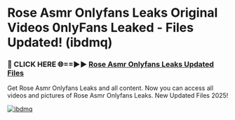# Rose Asmr Onlyfans Leaks Original Videos 0nlyFans Leaked - Files Updated! (ibdmq)

<h3>🔴 CLICK HERE 🌐==►► <a href="https://tinyurl.com/3hn5wdd3" rel="nofollow">Rose Asmr Onlyfans Leaks Updated Files</a></h3>

Get Rose Asmr Onlyfans Leaks and all content. Now you can access all videos and pictures of Rose Asmr Onlyfans Leaks. New Updated Files 2025!

[![ibdmq](https://i.imgur.com/4HnBqBT.gif)](https://tinyurl.com/3hn5wdd3)
